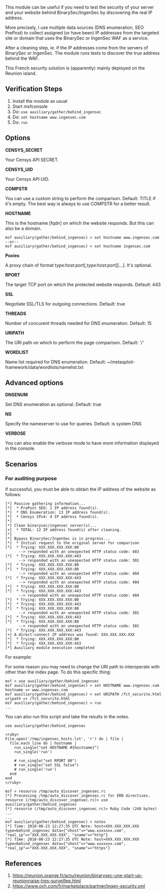 
This module can be useful if you need to test the security of your server and your
website behind BinarySec/IngenSec by discovering the real IP address.

More precisely, I use multiple data sources (DNS enumeration, SEO PrePost) to collect
assigned (or have been) IP addresses from the targeted site or domain that uses the 
BinarySec or IngenSec WAF as a service.

After a cleaning step, ie. if the IP addresses come from the servers of BinarySec or
IngenSec. The module runs tests to discover the true address behind the WAF.

This French security solution is (apparently) mainly deployed on the Reunion island.

## Verification Steps

  1. Install the module as usual
  2. Start msfconsole
  3. Do: `use auxiliary/gather/behind_ingensec`
  4. Do: `set hostname www.ingensec.com`
  5. Do: `run`

## Options

  **CENSYS_SECRET**

  Your Censys API SECRET.

  **CENSYS_UID**

  Your Censys API UID.

  **COMPSTR**

  You can use a custom string to perform the comparison. Default: TITLE if it's empty.
  The best way is always to use COMPSTR for a better result.

  **HOSTNAME**

  This is the hostname [fqdn] on which the website responds. But this can also be a domain.

    msf auxiliary(gather/behind_ingensec) > set hostname www.ingensec.com
    --or--
    msf auxiliary(gather/behind_ingensec) > set hostname ingensec.com

  **Poxies**

  A proxy chain of format type:host:port[,type:host:port][...]. It's optional.

  **RPORT**

  The target TCP port on which the protected website responds. Default: 443

  **SSL**

  Negotiate SSL/TLS for outgoing connections. Default: true

  **THREADS**

  Number of concurent threads needed for DNS enumeration. Default: 15

  **URIPATH**

  The URI path on which to perform the page comparison. Default: '/'

  **WORDLIST**

  Name list required for DNS enumeration. Default: ~/metasploit-framework/data/wordlists/namelist.txt

## Advanced options

  **DNSENUM**

  Set DNS enumeration as optional. Default: true

  **NS**

  Specify the nameserver to use for queries. Default: is system DNS

  **VERBOSE**

  You can also enable the verbose mode to have more information displayed in the console.

## Scenarios

### For auditing purpose

  If successful, you must be able to obtain the IP address of the website as follows:

  ```
  [*] Passive gathering information...
  [*]  * PrePost SEO: 1 IP address found(s).
  [*]  * DNS Enumeration: 13 IP address found(s).
  [*]  * Censys IPv4: 4 IP address found(s).
  [*] 
  [*] Clean binarysec/ingensec server(s)...
  [+]  * TOTAL: 12 IP address found(s) after cleaning.
  [*] 
  [*] Bypass BinarySec/IngenSec is in progress...
  [*]  * Initial request to the original server for comparison
  [*]  * Trying: XXX.XXX.XXX.XXX:80
        --> responded with an unexpected HTTP status code: 403
  [*]  * Trying: XXX.XXX.XXX.XXX:443
        --> responded with an unexpected HTTP status code: 301
  [*]  * Trying: XXX.XXX.XXX.XXX:80
  [*]  * Trying: XXX.XXX.XXX.XXX:80
        --> responded with an unexpected HTTP status code: 404
  [*]  * Trying: XXX.XXX.XXX.XXX:443
        --> responded with an unexpected HTTP status code: 404
  [*]  * Trying: XXX.XXX.XXX.XXX:80
  [*]  * Trying: XXX.XXX.XXX.XXX:443
        --> responded with an unexpected HTTP status code: 404
  [*]  * Trying: XXX.XXX.XXX.XXX:80
  [*]  * Trying: XXX.XXX.XXX.XXX:443
  [*]  * Trying: XXX.XXX.XXX.XXX:80
        --> responded with an unexpected HTTP status code: 301
  [*]  * Trying: XXX.XXX.XXX.XXX:443
  [*]  * Trying: XXX.XXX.XXX.XXX:80
        --> responded with an unexpected HTTP status code: 301
  [*]  * Trying: XXX.XXX.XXX.XXX:443
  [+] A direct-connect IP address was found: XXX.XXX.XXX.XXX
  [*]  * Trying: XXX.XXX.XXX.XXX:80
  [*]  * Trying: XXX.XXX.XXX.XXX:443
  [*] Auxiliary module execution completed
  ```

  For example:

  For some reason you may need to change the URI path to interoperate with other than the index page.
  To do this specific thing:

  ```
  msf > use auxiliary/gather/behind_ingensec
  msf auxiliary(gather/behind_ingensec) > set HOSTNAME www.ingensec.com
  hostname => www.ingensec.com
  msf auxiliary(gather/behind_ingensec) > set URIPATH /fct_securite.html
  uripath => /fct_securite.html
  msf auxiliary(gather/behind_ingensec) > run
  ...
  ```

  You can also run this script and take the results in the notes.

  ```
  use auxiliary/gather/behind_ingensec

  <ruby>
  File.open('/tmp/ingensec_hosts.lst', 'r') do | file |
    file.each_line do | hostname |
      run_single("set HOSTNAME #{hostname}")
      run_single('run')

      # run_single("set RPORT 80")
      # run_single("set SSL false")
      # run_single('run')
    end
  end
  </ruby>
  ```

  ```
  msf > resource /tmp/auto_discover_ingensec.rc
  [*] Processing /tmp/auto_discover_ingensec.rc for ERB directives.
  resource (/tmp/auto_discover_ingensec.rc)> use auxiliary/gather/behind_ingensec
  [*] resource (/tmp/auto_discover_ingensec.rc)> Ruby Code (248 bytes)
  ...
  ...
  msf auxiliary(gather/behind_ingensec) > notes 
  [*] Time: 2018-08-23 12:27:35 UTC Note: host=XXX.XXX.XXX.XXX type=behind_ingensec data={"vhost"=>"www.xxxxxxx.com", "real_ip"=>"XXX.XXX.XXX.XXX", "sname"=>"http"}
  [*] Time: 2018-08-23 12:27:35 UTC Note: host=XXX.XXX.XXX.XXX type=behind_ingensec data={"vhost"=>"www.xxxxxxx.com", "real_ip"=>"XXX.XXX.XXX.XXX", "sname"=>"https"}
  ```

## References

  1. <https://reunion.orange.fr/actu/reunion/binarysec-une-start-up-reunionnaise-tres-surveillee.html>
  2. <https://www.ovh.com/fr/marketplace/partner/ingen-security.xml>
